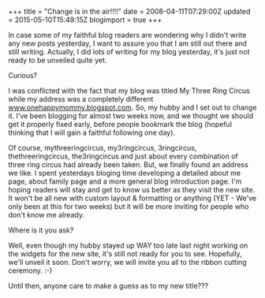 +++
title = "Change is in the air!!!!"
date = 2008-04-11T07:29:00Z
updated = 2015-05-10T15:49:15Z
blogimport = true 
+++

In case some of my faithful blog readers are wondering why I didn't write any new posts yesterday, I want to assure you that I am still out there and still writing.   Actually, I did lots of writing for my blog yesterday, it's just not ready to be unveiled quite yet.  

Curious?  

I was conflicted with the fact that my blog was titled 
My Three Ring Circus
 while my address was a completely different www.onehappymommy.blogspot.com.  So, my hubby and I set out to change it.  I've been blogging for almost two weeks now, and we thought we should get it properly fixed early, before people bookmark the blog (hopeful thinking that I will gain a faithful following one day).  

Of course,  mythreeringcircus, my3ringcircus, 3ringcircus, thethreeringcircus, the3ringcircus and just about every combination of three ring circus had already been taken.  But, we finally found an address we like.   I spent yesterdays bloging time developing a detailed about me page, about family page and a more general blog introduction page.  I'm hoping readers will stay and get to know us better as they visit the new site.  It won't be all new with custom layout &amp; formatting or anything (YET - We've only been at this for two weeks) but it will be more inviting for people who don't know me already.  

Where is it you ask?  

Well, even though my hubby stayed up WAY too late last night working on the widgets for the new site, it's still not ready for you to see.  Hopefully, we'll unveil it soon.  Don't worry, we will invite you all to the ribbon cutting ceremony.  :-)  

Until then, anyone care to make a guess as to my new title???
